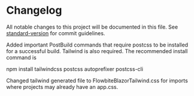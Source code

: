 # Changelog

All notable changes to this project will be documented in this file. See [standard-version](https://github.com/conventional-changelog/standard-version) for commit guidelines.

Added important PostBuild commands that require postcss to be installed for a successful build. Tailwind is also required. The recommended install command is 

npm install tailwindcss postcss autoprefixer postcss-cli

Changed tailwind generated file to FlowbiteBlazorTailwind.css for imports where projects may already have an app.css.



